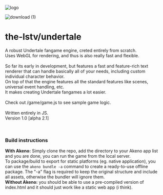 
![logo](https://github.com/user-attachments/assets/b58d2d97-1eda-449b-98ef-a2b5df78ae51)

![download (1)](https://github.com/user-attachments/assets/5001d623-c373-41a9-941d-92f457b30fd1)

# the-lstv/undertale

A robust Undertale fangame engine, creted entirely from scratch.<br>
Uses WebGL for rendering, and thus is also really fast and flexible.<br><br>
So far its early in development, but features a fast and feature-rich text renderer that can handle basically all of your needs, including custom individual character behavior.<br>
On top of that the engine features all the standard features like scenes, universal event handling, etc.<br>
It makes creating Undertale fangames a lot easier.
<br><br>
Check out /game/game.js to see sample game logic.
<br><br>Written entirely in JS.<br>
Version 1.0 [alpha 2.1]

<br>

### Build instructions
**With Akeno:** Simply clone the repo, add the directory to your Akeno app list and you are done, you can run the game from the local server.<br>
To package/build to export for static platforms (eg. native application), you can use the `akeno bundle -a` command to create a ready-to-use offline package. The "-a" flag is required to keep the original structure and include all assets, otherwise the bundler will ignore them.<br>
**Without Akeno:** you should be able to use a pre-compiled version of index.html and it should just work like a static web app (i think).
